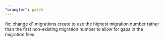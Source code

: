```yaml
---
"wrangler": patch
---
```


fix: change d1 migrations create to use the highest migration number rather than the first non-existing migration number to allow for gaps in the migration files.
